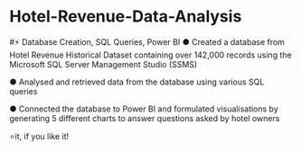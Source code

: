 # Hotel-Revenue-Data-Analysis

#⚡ Database Creation, SQL Queries, Power BI
● Created a database from Hotel Revenue Historical Dataset containing over 142,000 records using the Microsoft SQL Server Management Studio (SSMS)

● Analysed and retrieved data from the database using various SQL queries

● Connected the database to Power BI and formulated visualisations by generating 5 different charts to answer questions asked by hotel owners

⭐it, if you like it!
